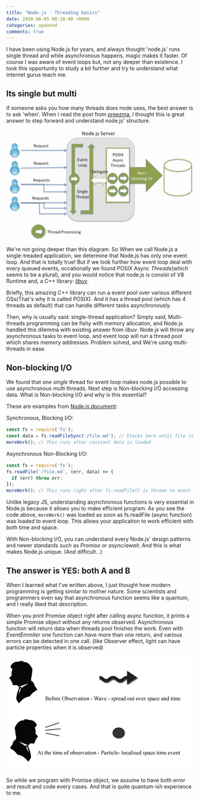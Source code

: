 ```yaml
---
title: "Node.js - Threading basics"
date: 2020-06-05 00:18:00 +0900
categories: updated
comments: true
---
```


I have been using Node.js for years, and always thought 'node.js' runs single thread and while asynchronous happens, magic makes it faster. Of course I was aware of event loops but, not any deeper than existence. I took this opportunity to study a bit further and try to understand what internet gurus teach me.

## Its single but multi

If someone asks you how many threads does node uses, the best answer is to ask 'when'. When I read the post from [preezma][link1], I thought this is great answer to step forward and understand node.js' structure.

![node.js structure](/assets/img/Node.png)

We're not going deeper than this diagram. So When we call Node.js a single-treaded application, we determine that Node.js has only one event loop. And that is totally true! But if we look further how event loop deal with every queued events, occationally we found POSIX Async _Threads_(which seems to be a plural), and you would notice that node.js is consist of V8 Runtime and, a C++ library: [_libuv_][link2].

Briefly, this amazing C++ library can run a event pool over various different OSs(That's why it is called POSIX). And it has a thread pool (which has 4 threads as default) that can handle different tasks asynchronously.

Then, why is usually said: single-thread application? Simply said, Multi-threads programming can be fishy with memory allocation, and Node.js handled this dilemma with existing answer from _libuv_. Node.js will throw any asynchronous tasks to event loop, and event loop will run a thread pool which shares memory addresses. Problem solved, and We're using multi-threads in ease.

## Non-blocking I/O

We found that one _single_ thread for event loop makes node.js possible to use asynchronous _multi_ threads. Next step is Non-blocking I/O accessing data. What is Non-blocking I/O and why is this essential?

These are examples from [Node.js document][link3]:

Synchronous, Blocking I/O:

```javascript
const fs = require('fs');
const data = fs.readFileSync('/file.md'); // blocks here until file is read
moreWork(); // This runs after constant data is loaded
```

Asynchronous Non-Blocking I/O:

```javascript
const fs = require('fs');
fs.readFile('/file.md', (err, data) => {
  if (err) throw err;
});
moreWork(); // This runs right after fs.readfile() is thrown to event loop.
```

Unlike legacy JS, understanding asynchronous functions is very essential in Node.js because it allows you to make efficient program. As you see the code above, ```moreWork()``` was loaded as soon as fs.readFile (async function) was loaded to event loop. This allows your application to work efficient with both time and space.

With Non-blocking I/O, you can understand every Node.js' design patterns and newer standards such as _Promise_ or _async/await_. And this is what makes Node.js unique. (And difficult...)

## The answer is YES: both A and B

When I learned what I've written above, I just thought how modern programming is getting similar to mother nature. Some scientists and programmers even say that asynchronous function seems like a quantum, and I really liked that description.

When you print Promise object right after calling async function, it prints a simple Promise object without any returns observed. Asynchronous function will return data when threads pool finishes the work. Even with _EventEmmiter_ one function can have more than one return, and various errors can be detected in one call. (like Observer effect, light can have particle properties when it is observed)

![Light can have particle properties when it is observed](/assets/img/The-Observer-Effect.png)

So while we program with Promise object, we assume to have both error and result and code every cases. And that is quite quantum-ish experience to me.

[link1]: https://medium.com/preezma/node-js-event-loop-architecture-go-deeper-node-core-c96b4cec7aa4
[link2]: http://docs.libuv.org/en/v1.x/
[link3]: https://nodejs.org/en/docs/guides/blocking-vs-non-blocking/
